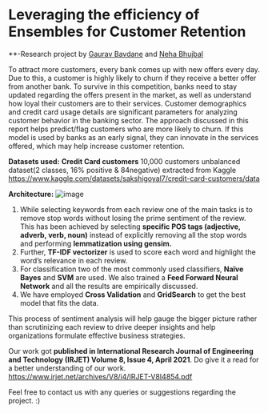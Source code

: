 # Leveraging the efficiency of Ensembles for Customer Retention
**-Research project by 
[Gaurav Bavdane](https://github.com/Gaurav6420) and
[Neha Bhujbal](https://github.com/nehabhujbal222) 

To attract more customers, every bank comes up with new offers every day. Due to this, a customer is highly likely to churn if they receive a better offer from another bank. To survive in this competition, banks need to stay updated regarding the offers present in the market, as well as understand how loyal their customers are to their services. Customer demographics and credit card usage details are significant parameters for analyzing customer behavior in the banking sector. The approach discussed in this report helps predict/flag customers who are more likely to churn. If this model is used by banks as an early signal, they can innovate in the services offered, which may help increase customer retention.

**Datasets used:**
**Credit Card customers** 10,000 customers unbalanced dataset(2 classes, 16% positive & 84negative) extracted from Kaggle https://www.kaggle.com/datasets/sakshigoyal7/credit-card-customers/data


**Architecture:**
![image](https://github.com/Gaurav6420/Bank-Customer-Churn/assets/58482510/e8a784f3-1bf0-42df-969e-ae4274b6e61a)


1. While selecting keywords from each review one of the main tasks is to 
remove stop words without losing the prime sentiment of 
the review. This has been achieved by selecting **specific POS 
tags (adjective, adverb, verb, noun)**  instead of explicitly removing 
all the stop words and performing **lemmatization using gensim.**
2. Further, **TF-IDF vectorizer** is used to 
score each word and highlight the word’s relevance in each 
review. 
3. For classification two of the most commonly used 
classifiers, **Naïve Bayes** and **SVM** are used. We also trained a 
**Feed Forward Neural Network** and all the results are 
empirically discussed. 
4. We have employed **Cross Validation** 
and **GridSearch** to get the best model that fits the data. 


This process of sentiment analysis will help gauge the bigger 
picture rather than scrutinizing each review to drive deeper 
insights and help organizations formulate effective business 
strategies.

Our work got **published in International Research Journal of Engineering and Technology (IRJET) Volume 8, Issue 4,  April 2021**. 
Do give it a read for a better understanding of our work.
https://www.irjet.net/archives/V8/i4/IRJET-V8I4854.pdf

Feel free to contact us with any queries or suggestions regarding the project. :)
